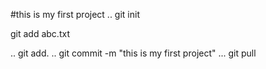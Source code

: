 #this is my first project 
..
git init

git add abc.txt 

..
git add.
..
git commit -m "this is my first project"
...
git pull
